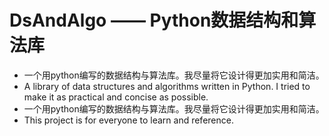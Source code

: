 # DsAndAlgo —— Python数据结构和算法库

* 一个用python编写的数据结构与算法库。我尽量将它设计得更加实用和简洁。
* A library of data structures and algorithms written in Python. I tried to make it as practical and concise as possible.
* 一个用python编写的数据结构与算法库。我尽量将它设计得更加实用和简洁。
* This project is for everyone to learn and reference.
